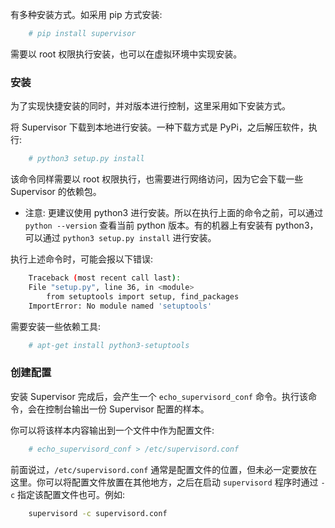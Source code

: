 
有多种安装方式。如采用 pip 方式安装:
```sh
    # pip install supervisor
```
需要以 root 权限执行安装，也可以在虚拟环境中实现安装。

### 安装

为了实现快捷安装的同时，并对版本进行控制，这里采用如下安装方式。

将 Supervisor 下载到本地进行安装。一种下载方式是 PyPi，之后解压软件，执行:
```sh
    # python3 setup.py install
```
该命令同样需要以 root 权限执行，也需要进行网络访问，因为它会下载一些 Supervisor 的依赖包。
- 注意: 更建议使用 python3 进行安装。所以在执行上面的命令之前，可以通过 `python --version` 查看当前 python 版本。有的机器上有安装有 python3，可以通过 `python3 setup.py install` 进行安装。

执行上述命令时，可能会报以下错误:
```sh
    Traceback (most recent call last):
    File "setup.py", line 36, in <module>
        from setuptools import setup, find_packages
    ImportError: No module named 'setuptools'
```
需要安装一些依赖工具:
```sh
    # apt-get install python3-setuptools
```

### 创建配置

安装 Supervisor 完成后，会产生一个 `echo_supervisord_conf` 命令。执行该命令，会在控制台输出一份 Supervisor 配置的样本。

你可以将该样本内容输出到一个文件中作为配置文件:
```sh
    # echo_supervisord_conf > /etc/supervisord.conf
```

前面说过，`/etc/supervisord.conf` 通常是配置文件的位置，但未必一定要放在这里。你可以将配置文件放置在其他地方，之后在启动 `supervisord` 程序时通过 `-c` 指定该配置文件也可。例如:
```sh
    supervisord -c supervisord.conf
```
